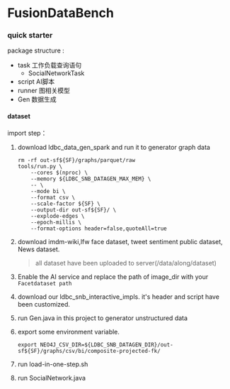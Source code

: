 # FusionDataBench

### quick starter

package structure : 
- task 工作负载查询语句
  - SocialNetworkTask
- script AI脚本
- runner 图相关模型
- Gen 数据生成


#### dataset
import step：
1. download ldbc_data_gen_spark and run it to generator graph data

   ```
   rm -rf out-sf${SF}/graphs/parquet/raw
   tools/run.py \
       --cores $(nproc) \
       --memory ${LDBC_SNB_DATAGEN_MAX_MEM} \
       -- \
       --mode bi \
       --format csv \
       --scale-factor ${SF} \
       --output-dir out-sf${SF}/ \
       --explode-edges \
       --epoch-millis \
       --format-options header=false,quoteAll=true
   ```

2. download imdm-wiki,lfw face dataset, tweet sentiment public dataset, News dataset.

   > all dataset have been uploaded to server(/data/along/dataset)

3. Enable the AI service and replace  the path of image_dir with  your `Facetdataset path`

4. download our ldbc_snb_interactive_impls. it's header and script have been customized.

5. run Gen.java in this project to generator unstructured data

6. export some environment variable.

   ```
   export NEO4J_CSV_DIR=${LDBC_SNB_DATAGEN_DIR}/out-sf${SF}/graphs/csv/bi/composite-projected-fk/
   ```

7. run load-in-one-step.sh

8. run SocialNetwork.java
